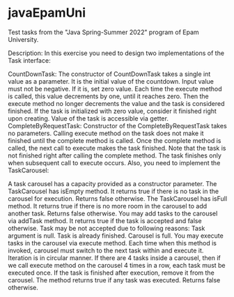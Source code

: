 # javaEpamUni
Test tasks from the "Java Spring-Summer 2022" program of Epam University.

Description:
In this exercise you need to design two implementations of the Task interface:

CountDownTask:
The constructor of CountDownTask takes a single int value as a parameter. It is the initial value of the countdown. Input value must not be negative. If it is, set zero value.
Each time the execute method is called, this value decrements by one, until it reaches zero. Then the execute method no longer decrements the value and the task is considered finished.
If the task is initialized with zero value, consider it finished right upon creating.
Value of the task is accessible via getter.
CompleteByRequestTask:
Constructor of the CompleteByRequestTask takes no parameters.
Calling execute method on the task does not make it finished until the complete method is called.
Once the complete method is called, the next call to execute makes the task finished. Note that the task is not finished right after calling the complete method. The task finishes only when subsequent call to execute occurs.
Also, you need to implement the TaskCarousel:

A task carousel has a capacity provided as a constructor parameter.
The TaskCarousel has isEmpty method. It returns true if there is no task in the carousel for execution. Returns false otherwise.
The TaskCarousel has isFull method. It returns true if there is no more room in the carousel to add another task. Returns false otherwise.
You may add tasks to the carousel via addTask method. It returns true if the task is accepted and false otherwise. Task may be not accepted due to following reasons:
Task argument is null.
Task is already finished.
Carousel is full.
You may execute tasks in the carousel via execute method.
Each time when this method is invoked, carousel must switch to the next task within and execute it.
Iteration is in circular manner. If there are 4 tasks inside a carousel, then if we call execute method on the carousel 4 times in a row, each task must be executed once.
If the task is finished after execution, remove it from the carousel.
The method returns true if any task was executed. Returns false otherwise.

